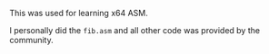 This was used for learning x64 ASM. 

I personally did the `fib.asm` and all other code was provided by the community.

